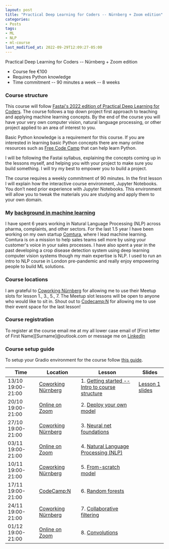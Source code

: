 ```yaml
---
layout: post
title: "Practical Deep Learning for Coders -- Nürnberg + Zoom edition"
categories:
- Posts
tags:
- ML
- NLP
- ml-course
last_modified_at: 2022-09-29T12:09:27-05:00
---
```


Practical Deep Learning for Coders -- Nürnberg + Zoom edition

- Course fee €100
- Requires Python knowledge
- Time commitment -- 90 minutes a week -- 8 weeks

###  Course structure

This course will follow [Fastai's 2022 edition of Practical Deep Learning for Coders](https://course.fast.ai/). The course follows a top down project first approach to teaching and applying machine learning concepts. By the end of the course you will have your very own computer vision, natural language processing, or other project applied to an area of interest to you. 

Basic Python knowledge is a requirement for this course. If you are interested in learning basic Python concepts there are many online resources such as [Free Code Camp](https://www.youtube.com/watch?v=rfscVS0vtbw) that can help learn Python.

I will be following the Fastai syllabus, explaining the concepts coming up in the lessons myself, and helping you with your project to make sure you build something. I will try my best to empower you to build a project. 

The course requires a weekly commitment of 90 minutes. In the first lesson I will explain how the interactive course environment, Jupyter Notebooks. You don’t need prior experience with Jupyter Notebooks. This environment will allow you to tweak the materials you are studying and apply them to your own domain.

### My [background in machine learning](https://www.linkedin.com/in/christiaan-swart-51a68967/)

I have spent 6 years working in Natural Language Processing (NLP) across pharma, complaints, and other sectors. For the last 1.5 year I have been working on my own startup [Comtura](https://comtura.ai/), where I lead machine learning. Comtura is on a mission to help sales teams sell more by using your customer's voice in your sales processes. I have also spent a year in the past developing a crop disease detection system using deep learning computer vision systems though my main expertise is NLP. I used to run an intro to NLP course in London pre-pandemic and really enjoy empowering people to build ML solutions.


### Course locations
I am grateful to [Coworking Nürnberg](https://coworking-nuernberg.de/) for allowing me to use their Meetup slots for lesson 1., 3., 5., 7. The Meetup slot lessons will be open to anyone who would like to sit in. Shout out to [Codecamp:N](https://www.codecamp-n.com/) for allowing me to use their event space for the last lesson!

### Course registration
To register at the course email me at my all lower case email of [First letter of First Name][Surname]@outlook.com or message me on [LinkedIn](https://www.linkedin.com/in/christiaan-swart-51a68967/)

### Course setup guide
To setup your Gradio environment for the course follow [this guide](https://useml.net/posts/2022/09/27/nurnberg-ml-course-setup-guide.html).

| Time              | Location                                                | Lesson                                                                                         | Slides                                                                                                                  |
|-------------------|---------------------------------------------------------|------------------------------------------------------------------------------------------------|-------------------------------------------------------------------------------------------------------------------------|
| 13/10 19:00-21:00 | [Coworking Nürnberg](https://g.page/cwnue?share)        | 1. [Getting started -- Intro to course structure](https://course.fast.ai/Lessons/lesson1.html) | [Lesson 1 slides](https://docs.google.com/presentation/d/1N_HMz-Ub-VESM5jNz2oxnDMJDF_Q8-IqnPN8FytoR5Q/edit?usp=sharing) |
| 20/10 19:00-21:00 | [Online on Zoom](https://us02web.zoom.us/j/81696906237) | 2. [Deploy your own model](https://course.fast.ai/Lessons/lesson2.html)                        |                                                                                                                         |
| 27/10 19:00-21:00 | [Coworking Nürnberg](https://g.page/cwnue?share)        | 3. [Neural net foundations](https://course.fast.ai/Lessons/lesson3.html)                       |                                                                                                                         |
| 03/11 19:00-21:00 | [Online on Zoom](https://us02web.zoom.us/j/81696906237) | 4. [Natural Language Processing (NLP)](https://course.fast.ai/Lessons/lesson4.html)            |                                                                                                                         |
| 10/11 19:00-21:00 | [Coworking Nürnberg](https://g.page/cwnue?share)        | 5. [From-scratch model](https://course.fast.ai/Lessons/lesson5.html)                           |                                                                                                                         |
| 17/11 19:00-21:00 | [CodeCamp:N](https://goo.gl/maps/B5n4pWYeZgqqwUYWA)     | 6. [Random forests](https://course.fast.ai/Lessons/lesson6.html)                               |                                                                                                                         |
| 24/11 19:00-21:00 | [Coworking Nürnberg](https://g.page/cwnue?share)        | 7. [Collaborative filtering](https://course.fast.ai/Lessons/lesson7.html)                      |                                                                                                                         |
| 01/12 19:00-21:00 | [Online on Zoom](https://us02web.zoom.us/j/81696906237) | 8. [Convolutions](https://course.fast.ai/Lessons/lesson8.html)                                 |                                                                                                                         |

